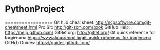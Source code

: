 # PythonProject
=================
Git hub cheat sheet: http://ndpsoftware.com/git-cheatsheet.html
Pro Git: http://git-scm.com/book
GitHub Help: https://help.github.com/
GitRef.org: http://gitref.org/
Git quick reference for beginners: https://www.dataschool.io/git-quick-reference-for-beginners/
GitHub Guides: https://guides.github.com/
